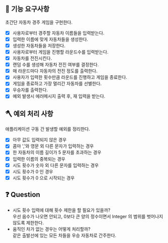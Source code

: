 ## 🚀 기능 요구사항

초간단 자동차 경주 게임을 구현한다.

- [x] 사용자로부터 경주할 자동차 이름들을 입력받는다.
- [x] 입력한 이름에 맞게 자동차들을 생성한다.
- [x] 생성한 자동차들을 저장한다.
- [x] 사용자로부터 게임을 진행할 라운드수를 입력받는다.
- [x] 자동차를 전진시킨다.
- [x] 랜덤 수를 생성해 자동차 전진 여부를 결정한다.
- [x] 매 라운드마다 자동차의 전진 정도를 출력한다.
- [x] 사용자가 입력한 횟수만큼 라운드를 진행하고 게임을 종료한다.
- [x] 게임을 종료하고 가장 멀리간 자동차를 선별한다.
- [x] 우승자를 출력한다.
- [x] 예외 발생시 에러메시지 출력 후, 재 입력을 받는다.

## 🪓 예외 처리 사항

애플리케이션 구동 간 발생할 예외를 정리한다.

- [x] 아무 값도 입력되지 않은 경우
- [x] 콤마 ','와 영문 외 다른 문자가 입력하는 경우
- [x] 한 자동차의 이름 길이가 5 문자를 초과하는 경우
- [x] 입력한 이름의 중복되는 경우
- [x] 시도 횟수가 숫자 외 다른 문자를 입력하는 경우
- [x] 시도 횟수가 0 인 경우
- [x] 시도 횟수가 0 으로 시작되는 경우

## ❓ Question
- 시도 횟수 입력에 대해 횟수 제한을 할 필요가 있을까?  
  우선 음수가 나오면 안되고, 0보다 큰 양의 정수이면서 Integer 의 범위를 벗어나지 않도록 제한한다.
- 움직인 차가 없는 경우는 어떻게 처리할까?  
  같은 출발선에 있는 모든 차들을 우승 자동차로 간주한다.  
